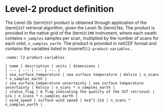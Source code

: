 # Level-2 product definition
The Level-2b {term}`SST` product is obtained through application of the {term}`SST` retrieval algorithm, given the Level-1b {term}`TB`s. The product is provided in the native grid of the {term}`CIMR` instrument, where each swath contains `n_samples` samples per scan, multiplied by the number of scans for each orbit, `n_samples_earth`. The product is provided in netCDF format and contains the variables listed in {numref}`l2-product-variables` .

```{table} Level-2 SST product variables
:name: l2-product-variables

| name | description | units | dimensions |
| --- | --- | --- | --- |
| sea_surface_temperature | sea surface temperature | Kelvin | n_scans * n_samples_earth |
| sea_surface_temperature uncertainty | sea surface temperature uncertainty | Kelvin | n_scans * n_samples_earth |
| status_flag | A flag indicating the quality of the SST retrieval | n/a | n_scans * n_samples_earth |
| wind_speed | surface wind speed | ms$^{-1}$ | n_scans * n_samples_earth |
```

